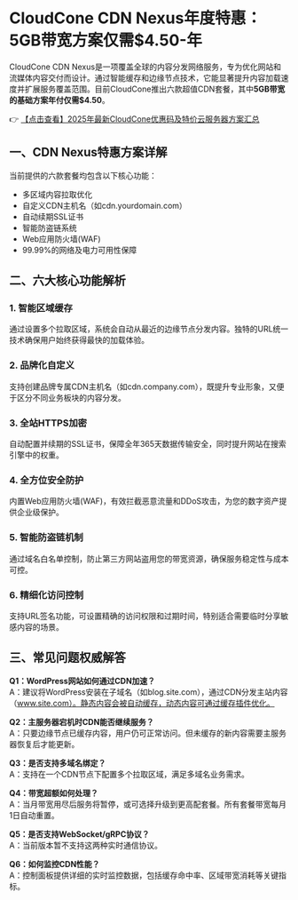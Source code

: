 # CloudCone CDN Nexus年度特惠：5GB带宽方案仅需$4.50-年

CloudCone CDN Nexus是一项覆盖全球的内容分发网络服务，专为优化网站和流媒体内容交付而设计。通过智能缓存和边缘节点技术，它能显著提升内容加载速度并扩展服务覆盖范围。目前CloudCone推出六款超值CDN套餐，其中**5GB带宽的基础方案年付仅需$4.50**。

👉 [【点击查看】2025年最新CloudCone优惠码及特价云服务器方案汇总](https://bit.ly/Cloudcone)

## 一、CDN Nexus特惠方案详解

当前提供的六款套餐均包含以下核心功能：
- 多区域内容拉取优化
- 自定义CDN主机名（如cdn.yourdomain.com）
- 自动续期SSL证书
- 智能防盗链系统
- Web应用防火墙(WAF)
- 99.99%的网络及电力可用性保障

## 二、六大核心功能解析

### 1. 智能区域缓存
通过设置多个拉取区域，系统会自动从最近的边缘节点分发内容。独特的URL统一技术确保用户始终获得最快的加载体验。

### 2. 品牌化自定义
支持创建品牌专属CDN主机名（如cdn.company.com），既提升专业形象，又便于区分不同业务板块的内容分发。

### 3. 全站HTTPS加密
自动配置并续期的SSL证书，保障全年365天数据传输安全，同时提升网站在搜索引擎中的权重。

### 4. 全方位安全防护
内置Web应用防火墙(WAF)，有效拦截恶意流量和DDoS攻击，为您的数字资产提供企业级保护。

### 5. 智能防盗链机制
通过域名白名单控制，防止第三方网站盗用您的带宽资源，确保服务稳定性与成本可控。

### 6. 精细化访问控制
支持URL签名功能，可设置精确的访问权限和过期时间，特别适合需要临时分享敏感内容的场景。

## 三、常见问题权威解答

**Q1：WordPress网站如何通过CDN加速？**  
A：建议将WordPress安装在子域名（如blog.site.com），通过CDN分发主站内容（www.site.com）。静态内容会被自动缓存，动态内容可通过缓存插件优化。

**Q2：主服务器宕机时CDN能否继续服务？**  
A：只要边缘节点已缓存内容，用户仍可正常访问。但未缓存的新内容需要主服务器恢复后才能更新。

**Q3：是否支持多域名绑定？**  
A：支持在一个CDN节点下配置多个拉取区域，满足多域名业务需求。

**Q4：带宽超额如何处理？**  
A：当月带宽用尽后服务将暂停，或可选择升级到更高配套餐。所有套餐带宽每月1日自动重置。

**Q5：是否支持WebSocket/gRPC协议？**  
A：当前版本暂不支持这两种实时通信协议。

**Q6：如何监控CDN性能？**  
A：控制面板提供详细的实时监控数据，包括缓存命中率、区域带宽消耗等关键指标。